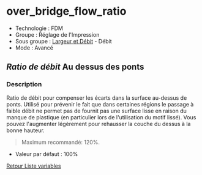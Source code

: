 # over_bridge_flow_ratio

* Technologie : FDM
* Groupe : Réglage de l'Impression
* Sous groupe : [Largeur et Débit](../print_settings/print_settings.md#largeur-et-débit) - Débit
* Mode : Avancé

## *Ratio de débit* Au dessus des ponts

### Description

Ratio de débit pour compenser les écarts dans la surface au-dessus de ponts.
Utilisé pour prévenir le fait que dans certaines régions le passage à faible débit ne permet pas de fournit pas une surface lisse en raison du manque de plastique (en particulier lors de l'utilisation du motif lissé).
Vous pouvez l'augmenter légèrement pour rehausser la couche du dessus à la bonne hauteur. 

> Maximum recommandé: 120%.

* Valeur par défaut : 100%

[Retour Liste variables](variable_list.md)